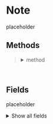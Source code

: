 # Note

placeholder

## Methods
<blockquote>
<!-- Start of section -->
  <!-- Start of method -->
  <details><summary> method </summary>

  description

  `param: type`

  Example:
  ```python
  code
  ```
  </details>
  <!-- End of method -->

<!-- End of section -->
</blockquote>

<br>

## Fields

placeholder

<details>
<summary>Show all fields</summary>

| Name | Display Name | Type | Notes |
|---|:---|:---|:---|
| create_date | Date Created | datetimepicker | The date the note was created.  This field is read-only. |
| mentioned_users | Mentioned users | multiselect_members |  |
| text | Text | textarea |  |
| user_id | User | select_user |  |

</details>
